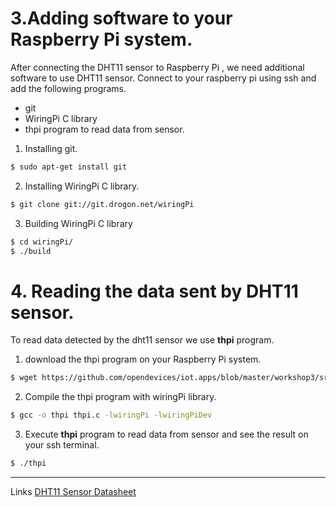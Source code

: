 
# 3.Adding software to your Raspberry Pi system.

After connecting the DHT11 sensor to Raspberry Pi , we need additional software to use
DHT11 sensor. Connect to your raspberry pi using ssh and add the following programs.

 - git
 - WiringPi C library
 - thpi program to read data from sensor.

  1. Installing git.

```bash
$ sudo apt-get install git
```

  2. Installing  WiringPi C library.

```bash
$ git clone git://git.drogon.net/wiringPi
```

  3. Building WiringPi C library

```bash
$ cd wiringPi/
$ ./build

```

# 4. Reading the data sent by DHT11 sensor.

To read data detected by the dht11 sensor we use **thpi** program.

  1. download the thpi program on your Raspberry Pi system.

```bash
$ wget https://github.com/opendevices/iot.apps/blob/master/workshop3/src/thpi.c

```

  2. Compile the thpi program with wiringPi library.

```bash
$ gcc -o thpi thpi.c -lwiringPi -lwiringPiDev
```


  3. Execute **thpi** program to read data from sensor  and see the result on your ssh terminal.

```bash
$ ./thpi
```

---
Links
[DHT11 Sensor Datasheet](https://components101.com/dht11-temperature-sensor)
